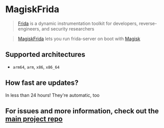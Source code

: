 # MagiskFrida
> [Frida](https://frida.re) is a dynamic instrumentation toolkit for developers, reverse-engineers, and security researchers

> [MagiskFrida](https://github.com/ViRb3/magisk-frida) lets you run frida-server on boot with [Magisk](https://github.com/topjohnwu/Magisk)

## Supported architectures
- `arm64`, `arm`, `x86`, `x86_64`

## How fast are updates?
In less than 24 hours! They're automatic, too

## For issues and more information, check out the [main project repo](https://github.com/ViRb3/magisk-frida)